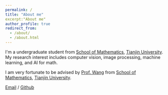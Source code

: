 ```yaml
---
permalink: /
title: "About me"
excerpt:"About me"
author_profile: true
redirect_from:
  - /about/
  - /about.html
---
```


I'm a undergraduate student from [School of Mathematics](https://math.tju.edu.cn/), [Tianjin University](https://www.tju.edu.cn/). My research interest includes computer vision, image processing, machine learning, and AI for math. 

I am very fortunate to be advised by [Prof. Wang](https://math.tju.edu.cn/info/1715/6111.htm) from [School of Mathematics](https://math.tju.edu.cn/), [Tianjin University](https://www.tju.edu.cn/). 

[Email](li_binglong@tju.edu.cn) / [Github](https://github.com/BinglongLi) 

